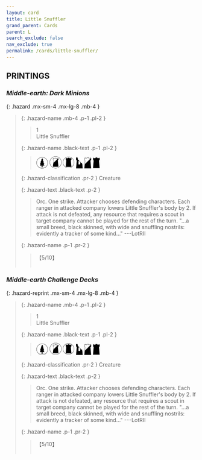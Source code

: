 ```yaml
---
layout: card
title: Little Snuffler
grand_parent: Cards
parent: L
search_exclude: false
nav_exclude: true
permalink: /cards/little-snuffler/
---
```


## PRINTINGS


### _Middle-earth: Dark Minions_

{: .hazard .mx-sm-4 .mx-lg-8 .mb-4 }
> {: .hazard-name .mb-4 .p-1 .pl-2 }
> > <div class="hazard-mp">1</div>
> > <div class="card-name">Little Snuffler</div>
>
> {: .hazard-name .black-text .p-1 .pl-2 }
> > ![](/assets/images/wilderness.svg) ![](/assets/images/shadow-land.svg) ![](/assets/images/dark-domain.svg) ![](/assets/images/ruinlair.svg) ![](/assets/images/shadow-hold.svg) ![](/assets/images/dark-hold.svg)
>
> {: .hazard-classification .pr-2 }
> Creature
>
> {: .hazard-text .black-text .p-2 }
> > Orc. One strike. Attacker chooses defending characters. Each ranger in attacked company lowers Little Snuffler's body by 2. If attack is not defeated, any resource that requires a scout in target company cannot be played for the rest of the turn.   "...a small breed, black skinned, with wide and snuffling nostrils: evidently a tracker of some kind..." ---LotRII 
>
> {: .hazard-name .p-1 .pr-2 }
> > <div class="card-shield">【5/10】</div>
> > <div class="card-corruption">&nbsp;</div>

### _Middle-earth Challenge Decks_

{: .hazard-reprint .mx-sm-4 .mx-lg-8 .mb-4 }
> {: .hazard-name .mb-4 .p-1 .pl-2 }
> > <div class="hazard-mp">1</div>
> > <div class="card-name">Little Snuffler</div>
>
> {: .hazard-name .black-text .p-1 .pl-2 }
> > ![](/assets/images/wilderness.svg) ![](/assets/images/shadow-land.svg) ![](/assets/images/dark-domain.svg) ![](/assets/images/ruinlair.svg) ![](/assets/images/shadow-hold.svg) ![](/assets/images/dark-hold.svg)
>
> {: .hazard-classification .pr-2 }
> Creature
>
> {: .hazard-text .black-text .p-2 }
> > Orc. One strike. Attacker chooses defending characters. Each ranger in attacked company lowers Little Snuffler's body by 2. If attack is not defeated, any resource that requires a scout in target company cannot be played for the rest of the turn.   "...a small breed, black skinned, with wide and snuffling nostrils: evidently a tracker of some kind..." ---LotRII 
>
> {: .hazard-name .p-1 .pr-2 }
> > <div class="card-shield">【5/10】</div>
> > <div class="card-corruption-white">&nbsp;</div>
